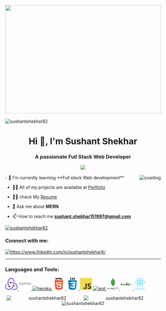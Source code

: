<img src="https://www.aalpha.net/wp-content/uploads/2020/12/full-stack-development.gif" height="350px" width="100%" />
<p align="left"> <img src="https://komarev.com/ghpvc/?username=sushantshekhar82&label=Profile%20views&color=0e75b6&style=flat" alt="sushantshekhar82" /> </p>

<h1 align="center">Hi 👋, I'm Sushant Shekhar</h1>
<h3 align="center">A passionate Full Stack Web Developer</h3>

<p align="center">
  <a href="https://github.com/DenverCoder1/readme-typing-svg"><img src="https://readme-typing-svg.herokuapp.com?lines=Competitive+Programmer;DS%20|%20Algorithms%20|%20OOP%20;Always%20learning%20new%20things&center=true&width=500&height=50"></a>
</p>
  

<img align="right" alt="coading" widht="200px" height="250px" src="https://camo.githubusercontent.com/8bf6f6d78abc81fcf9c49f10649423e73ea44bc248e83aaae8759d401c829a84/68747470733a2f2f70687973696373677572756b756c2e66696c65732e776f726470726573732e636f6d2f323031392f30322f6368617261637465722d312e676966">	
- 🌱 I’m currently learning **Full stack Web development**

- 👨‍💻 All of my projects are available at [Portfolio](https://sushantshekhar82.github.io/)

- 👨‍💻 check My  [Resume](https://drive.google.com/file/d/1xMMFWpietjNymM1NeB3wafLPa4iBI9q3/view?usp=sharing)

- 💬 Ask me about **MERN**

- 📫 How to reach me **sushant.shekhar151997@gmail.com**

	
	




<p align="left"> <a href="https://github.com/ryo-ma/github-profile-trophy"><img src="https://github-profile-trophy.vercel.app/?username=sushantshekhar82" alt="sushantshekhar82" /></a> </p>


<h3 align="left">Connect with me:</h3>
<p align="left">
<a href="https://www.linkedin.com/in/sushantshekhar8/" target="_blank"><img align="center" src="https://raw.githubusercontent.com/rahuldkjain/github-profile-readme-generator/master/src/images/icons/Social/linked-in-alt.svg" alt="https://www.linkedin.com/in/sushantshekhar8/" height="30" width="40" /></a>
</p>
<hr>
<h3 align="left">Languages and Tools:</h3>
<p align="left"><a href="https://redux.js.org" target="_blank" rel="noreferrer"> <img src="https://raw.githubusercontent.com/devicons/devicon/master/icons/redux/redux-original.svg" alt="redux" width="40" height="40"/> </a>  <a href="https://expressjs.com" target="_blank" rel="noreferrer"> <img src="https://raw.githubusercontent.com/devicons/devicon/master/icons/express/express-original-wordmark.svg" alt="express" width="40" height="40"/> </a> <a href="https://heroku.com" target="_blank" rel="noreferrer"> <img src="https://www.vectorlogo.zone/logos/heroku/heroku-icon.svg" alt="heroku" width="40" height="40"/> </a> <a href="https://www.w3.org/html/" target="_blank" rel="noreferrer"> <img src="https://raw.githubusercontent.com/devicons/devicon/master/icons/html5/html5-original-wordmark.svg" alt="html5" width="40" height="40"/> </a><a href="https://www.w3schools.com/css/" target="_blank" rel="noreferrer"> <img src="https://raw.githubusercontent.com/devicons/devicon/master/icons/css3/css3-original-wordmark.svg" alt="css3" width="40" height="40"/> </a> <a href="https://developer.mozilla.org/en-US/docs/Web/JavaScript" target="_blank" rel="noreferrer"> <img src="https://raw.githubusercontent.com/devicons/devicon/master/icons/javascript/javascript-original.svg" alt="javascript" width="40" height="40"/> </a> <a href="https://jestjs.io" target="_blank" rel="noreferrer"> <img src="https://www.vectorlogo.zone/logos/jestjsio/jestjsio-icon.svg" alt="jest" width="40" height="40"/> </a> <a href="https://www.mongodb.com/" target="_blank" rel="noreferrer"> <img src="https://raw.githubusercontent.com/devicons/devicon/master/icons/mongodb/mongodb-original-wordmark.svg" alt="mongodb" width="40" height="40"/> </a> <a href="https://nodejs.org" target="_blank" rel="noreferrer"> <img src="https://raw.githubusercontent.com/devicons/devicon/master/icons/nodejs/nodejs-original-wordmark.svg" alt="nodejs" width="40" height="40"/> </a> <a href="https://reactjs.org/" target="_blank" rel="noreferrer"> <img src="https://raw.githubusercontent.com/devicons/devicon/master/icons/react/react-original-wordmark.svg" alt="react" width="40" height="40"/> </a>  </p>
<div align="center">
<div style="display: flex;">
&nbsp;<img align="center" src="https://github-readme-stats.vercel.app/api?username=sushantshekhar82&show_icons=true" alt="sushantshekhar82" width="400px" />
 <img align="center" src="https://github-readme-streak-stats.herokuapp.com/?user=sushantshekhar82&icon_color=2234AE&text_color=D3D3D3&bg_color=0,000000,130F40" alt="sushantshekhar82" width="400px"  />
	</div>
	</div>
	<div align="center">
	<img  src="https://github-readme-stats.vercel.app/api/top-langs?username=sushantshekhar82&show_icons=true&locale=en&layout=compact&icon_color=2234AE&text_color=D3D3D3&bg_color=0,000000,130F40" alt="sushantshekhar82" />
	
	


